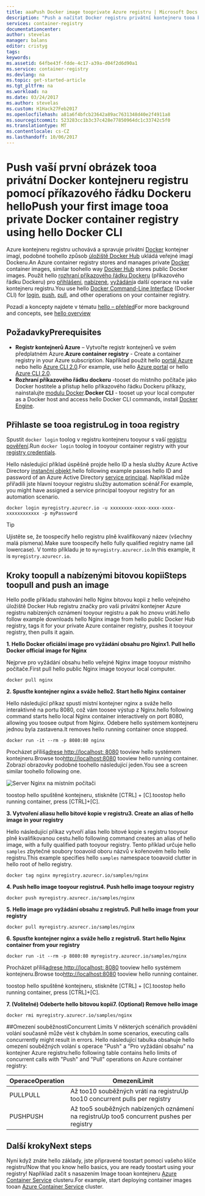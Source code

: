 ```yaml
---
title: aaaPush Docker image tooprivate Azure registru | Microsoft Docs
description: "Push a načítat Docker registru privátní kontejneru tooa bitové kopie v Azure pomocí příkazového řádku Dockeru hello"
services: container-registry
documentationcenter: 
author: stevelas
manager: balans
editor: cristyg
tags: 
keywords: 
ms.assetid: 64fbe43f-fdde-4c17-a39a-d04f2d6d90a1
ms.service: container-registry
ms.devlang: na
ms.topic: get-started-article
ms.tgt_pltfrm: na
ms.workload: na
ms.date: 03/24/2017
ms.author: stevelas
ms.custom: H1Hack27Feb2017
ms.openlocfilehash: a81a6f4bfcb23642a89ac7631348d40e2f4911a8
ms.sourcegitcommit: 523283cc1b3c37c428e77850964dc1c33742c5f0
ms.translationtype: MT
ms.contentlocale: cs-CZ
ms.lasthandoff: 10/06/2017
---
```

# <a name="push-your-first-image-tooa-private-docker-container-registry-using-hello-docker-cli"></a><span data-ttu-id="c4c95-103">Push vaší první obrázek tooa privátní Docker kontejneru registru pomocí příkazového řádku Dockeru hello</span><span class="sxs-lookup"><span data-stu-id="c4c95-103">Push your first image tooa private Docker container registry using hello Docker CLI</span></span>
<span data-ttu-id="c4c95-104">Azure kontejneru registru uchovává a spravuje privátní [Docker](http://hub.docker.com) kontejner imagí, podobné toohello způsob [úložiště Docker Hub](https://hub.docker.com/) ukládá veřejné imagí Dockeru.</span><span class="sxs-lookup"><span data-stu-id="c4c95-104">An Azure container registry stores and manages private [Docker](http://hub.docker.com) container images, similar toohello way [Docker Hub](https://hub.docker.com/) stores public Docker images.</span></span> <span data-ttu-id="c4c95-105">Použít hello [rozhraní příkazového řádku Dockeru](https://docs.docker.com/engine/reference/commandline/cli/) (příkazového řádku Dockeru) pro [přihlášení](https://docs.docker.com/engine/reference/commandline/login/), [nabízené](https://docs.docker.com/engine/reference/commandline/push/), [vyžádání](https://docs.docker.com/engine/reference/commandline/pull/)a další operace na vaše kontejneru registru.</span><span class="sxs-lookup"><span data-stu-id="c4c95-105">You use hello [Docker Command-Line Interface](https://docs.docker.com/engine/reference/commandline/cli/) (Docker CLI) for [login](https://docs.docker.com/engine/reference/commandline/login/), [push](https://docs.docker.com/engine/reference/commandline/push/), [pull](https://docs.docker.com/engine/reference/commandline/pull/), and other operations on your container registry.</span></span>

<span data-ttu-id="c4c95-106">Pozadí a koncepty najdete v tématu [hello – přehled](container-registry-intro.md)</span><span class="sxs-lookup"><span data-stu-id="c4c95-106">For more background and concepts, see [hello overview](container-registry-intro.md)</span></span>



## <a name="prerequisites"></a><span data-ttu-id="c4c95-107">Požadavky</span><span class="sxs-lookup"><span data-stu-id="c4c95-107">Prerequisites</span></span>
* <span data-ttu-id="c4c95-108">**Registr kontejnerů Azure** – Vytvořte registr kontejnerů ve svém předplatném Azure.</span><span class="sxs-lookup"><span data-stu-id="c4c95-108">**Azure container registry** - Create a container registry in your Azure subscription.</span></span> <span data-ttu-id="c4c95-109">Například použít hello [portál Azure](container-registry-get-started-portal.md) nebo hello [Azure CLI 2.0](container-registry-get-started-azure-cli.md).</span><span class="sxs-lookup"><span data-stu-id="c4c95-109">For example, use hello [Azure portal](container-registry-get-started-portal.md) or hello [Azure CLI 2.0](container-registry-get-started-azure-cli.md).</span></span>
* <span data-ttu-id="c4c95-110">**Rozhraní příkazového řádku dockeru** -tooset do místního počítače jako Docker hostitele a přístup hello příkazového řádku Dockeru příkazy, nainstalujte [modulu Docker](https://docs.docker.com/engine/installation/).</span><span class="sxs-lookup"><span data-stu-id="c4c95-110">**Docker CLI** - tooset up your local computer as a Docker host and access hello Docker CLI commands, install [Docker Engine](https://docs.docker.com/engine/installation/).</span></span>

## <a name="log-in-tooa-registry"></a><span data-ttu-id="c4c95-111">Přihlaste se tooa registru</span><span class="sxs-lookup"><span data-stu-id="c4c95-111">Log in tooa registry</span></span>
<span data-ttu-id="c4c95-112">Spustit `docker login` toolog v registru kontejneru tooyour s vaší [registru pověření](container-registry-authentication.md).</span><span class="sxs-lookup"><span data-stu-id="c4c95-112">Run `docker login` toolog in tooyour container registry with your [registry credentials](container-registry-authentication.md).</span></span>

<span data-ttu-id="c4c95-113">Hello následující příklad úspěšně projde hello ID a hesla služby Azure Active Directory [instanční objekt](../active-directory/active-directory-application-objects.md).</span><span class="sxs-lookup"><span data-stu-id="c4c95-113">hello following example passes hello ID and password of an Azure Active Directory [service principal](../active-directory/active-directory-application-objects.md).</span></span> <span data-ttu-id="c4c95-114">Například může přiřadili jste hlavní tooyour registru služby automation scénář.</span><span class="sxs-lookup"><span data-stu-id="c4c95-114">For example, you might have assigned a service principal tooyour registry for an automation scenario.</span></span>

```
docker login myregistry.azurecr.io -u xxxxxxxx-xxxx-xxxx-xxxx-xxxxxxxxxxxx -p myPassword
```

> [!TIP]
> <span data-ttu-id="c4c95-115">Ujistěte se, že toospecify hello registru plně kvalifikovaný název (všechny malá písmena).</span><span class="sxs-lookup"><span data-stu-id="c4c95-115">Make sure toospecify hello fully qualified registry name (all lowercase).</span></span> <span data-ttu-id="c4c95-116">V tomto příkladu je to `myregistry.azurecr.io`.</span><span class="sxs-lookup"><span data-stu-id="c4c95-116">In this example, it is `myregistry.azurecr.io`.</span></span>

## <a name="steps-toopull-and-push-an-image"></a><span data-ttu-id="c4c95-117">Kroky toopull a nabízenými bitovou kopii</span><span class="sxs-lookup"><span data-stu-id="c4c95-117">Steps toopull and push an image</span></span>
<span data-ttu-id="c4c95-118">Hello podle příkladu stahování hello Nginx bitovou kopii z hello veřejného úložiště Docker Hub registru značky pro vaši privátní kontejner Azure registru nabízených oznámení tooyour registru a pak ho znovu vrátí.</span><span class="sxs-lookup"><span data-stu-id="c4c95-118">hello follow example downloads hello Nginx image from hello public Docker Hub registry, tags it for your private Azure container registry, pushes it tooyour registry, then pulls it again.</span></span>

<span data-ttu-id="c4c95-119">**1. Hello Docker oficiální image pro vyžádání obsahu pro Nginx**</span><span class="sxs-lookup"><span data-stu-id="c4c95-119">**1. Pull hello Docker official image for Nginx**</span></span>

<span data-ttu-id="c4c95-120">Nejprve pro vyžádání obsahu hello veřejné Nginx image tooyour místního počítače.</span><span class="sxs-lookup"><span data-stu-id="c4c95-120">First pull hello public Nginx image tooyour local computer.</span></span>

```
docker pull nginx
```
<span data-ttu-id="c4c95-121">**2. Spusťte kontejner nginx a sváže hello**</span><span class="sxs-lookup"><span data-stu-id="c4c95-121">**2. Start hello Nginx container**</span></span>

<span data-ttu-id="c4c95-122">Hello následující příkaz spustí místní kontejner nginx a sváže hello interaktivně na portu 8080, což vám toosee výstup z Nginx.</span><span class="sxs-lookup"><span data-stu-id="c4c95-122">hello following command starts hello local Nginx container interactively on port 8080, allowing you toosee output from Nginx.</span></span> <span data-ttu-id="c4c95-123">Odebere hello systémem kontejneru jednou byla zastavena.</span><span class="sxs-lookup"><span data-stu-id="c4c95-123">It removes hello running container once stopped.</span></span>

```
docker run -it --rm -p 8080:80 nginx
```

<span data-ttu-id="c4c95-124">Procházet příliš[adrese http://localhost: 8080](http://localhost:8080) tooview hello systémem kontejneru.</span><span class="sxs-lookup"><span data-stu-id="c4c95-124">Browse too[http://localhost:8080](http://localhost:8080) tooview hello running container.</span></span> <span data-ttu-id="c4c95-125">Zobrazí obrazovky podobné toohello následující jeden.</span><span class="sxs-lookup"><span data-stu-id="c4c95-125">You see a screen similar toohello following one.</span></span>

![Server Nginx na místním počítači](./media/container-registry-get-started-docker-cli/nginx.png)

<span data-ttu-id="c4c95-127">toostop hello spuštěné kontejneru, stiskněte [CTRL] + [C].</span><span class="sxs-lookup"><span data-stu-id="c4c95-127">toostop hello running container, press [CTRL]+[C].</span></span>

<span data-ttu-id="c4c95-128">**3. Vytvoření aliasu hello bitové kopie v registru**</span><span class="sxs-lookup"><span data-stu-id="c4c95-128">**3. Create an alias of hello image in your registry**</span></span>

<span data-ttu-id="c4c95-129">Hello následující příkaz vytvoří alias hello bitové kopie s registru tooyour plně kvalifikovanou cestu.</span><span class="sxs-lookup"><span data-stu-id="c4c95-129">hello following command creates an alias of hello image, with a fully qualified path tooyour registry.</span></span> <span data-ttu-id="c4c95-130">Tento příklad určuje hello `samples` zbytečné soubory tooavoid oboru názvů v kořenovém hello hello registru.</span><span class="sxs-lookup"><span data-stu-id="c4c95-130">This example specifies hello `samples` namespace tooavoid clutter in hello root of hello registry.</span></span>

```
docker tag nginx myregistry.azurecr.io/samples/nginx
```  

<span data-ttu-id="c4c95-131">**4. Push hello image tooyour registru**</span><span class="sxs-lookup"><span data-stu-id="c4c95-131">**4. Push hello image tooyour registry**</span></span>

```
docker push myregistry.azurecr.io/samples/nginx
```

<span data-ttu-id="c4c95-132">**5. Hello image pro vyžádání obsahu z registru**</span><span class="sxs-lookup"><span data-stu-id="c4c95-132">**5. Pull hello image from your registry**</span></span>

```
docker pull myregistry.azurecr.io/samples/nginx
```

<span data-ttu-id="c4c95-133">**6. Spusťte kontejner nginx a sváže hello z registru**</span><span class="sxs-lookup"><span data-stu-id="c4c95-133">**6. Start hello Nginx container from your registry**</span></span>

```
docker run -it --rm -p 8080:80 myregistry.azurecr.io/samples/nginx
```

<span data-ttu-id="c4c95-134">Procházet příliš[adrese http://localhost: 8080](http://localhost:8080) tooview hello systémem kontejneru.</span><span class="sxs-lookup"><span data-stu-id="c4c95-134">Browse too[http://localhost:8080](http://localhost:8080) tooview hello running container.</span></span>

<span data-ttu-id="c4c95-135">toostop hello spuštěné kontejneru, stiskněte [CTRL] + [C].</span><span class="sxs-lookup"><span data-stu-id="c4c95-135">toostop hello running container, press [CTRL]+[C].</span></span>

<span data-ttu-id="c4c95-136">**7. (Volitelné) Odeberte hello bitovou kopii**</span><span class="sxs-lookup"><span data-stu-id="c4c95-136">**7. (Optional) Remove hello image**</span></span>

```
docker rmi myregistry.azurecr.io/samples/nginx
```

##<a name="concurrent-limits"></a><span data-ttu-id="c4c95-137">Omezení souběžnosti</span><span class="sxs-lookup"><span data-stu-id="c4c95-137">Concurrent Limits</span></span>
<span data-ttu-id="c4c95-138">V některých scénářích provádění volání současně může vést k chybám.</span><span class="sxs-lookup"><span data-stu-id="c4c95-138">In some scenarios, executing calls concurrently might result in errors.</span></span> <span data-ttu-id="c4c95-139">Hello následující tabulka obsahuje hello omezení souběžných volání s operace "Push" a "Pro vyžádání obsahu" na kontejner Azure registru:</span><span class="sxs-lookup"><span data-stu-id="c4c95-139">hello following table contains hello limits of concurrent calls with "Push" and "Pull" operations on Azure container registry:</span></span>

| <span data-ttu-id="c4c95-140">Operace</span><span class="sxs-lookup"><span data-stu-id="c4c95-140">Operation</span></span>  | <span data-ttu-id="c4c95-141">Omezení</span><span class="sxs-lookup"><span data-stu-id="c4c95-141">Limit</span></span>                                  |
| ---------- | -------------------------------------- |
| <span data-ttu-id="c4c95-142">PULL</span><span class="sxs-lookup"><span data-stu-id="c4c95-142">PULL</span></span>       | <span data-ttu-id="c4c95-143">Až too10 souběžných vrátí na registru</span><span class="sxs-lookup"><span data-stu-id="c4c95-143">Up too10 concurrent pulls per registry</span></span> |
| <span data-ttu-id="c4c95-144">PUSH</span><span class="sxs-lookup"><span data-stu-id="c4c95-144">PUSH</span></span>       | <span data-ttu-id="c4c95-145">Až too5 souběžných nabízených oznámení na registru</span><span class="sxs-lookup"><span data-stu-id="c4c95-145">Up too5 concurrent pushes per registry</span></span> |

## <a name="next-steps"></a><span data-ttu-id="c4c95-146">Další kroky</span><span class="sxs-lookup"><span data-stu-id="c4c95-146">Next steps</span></span>
<span data-ttu-id="c4c95-147">Nyní když znáte hello základy, jste připravené toostart pomocí vašeho klíče registru!</span><span class="sxs-lookup"><span data-stu-id="c4c95-147">Now that you know hello basics, you are ready toostart using your registry!</span></span> <span data-ttu-id="c4c95-148">Například začít s nasazením Image tooan kontejneru [Azure Container Service](https://azure.microsoft.com/documentation/services/container-service/) clusteru.</span><span class="sxs-lookup"><span data-stu-id="c4c95-148">For example, start deploying container images tooan [Azure Container Service](https://azure.microsoft.com/documentation/services/container-service/) cluster.</span></span>
